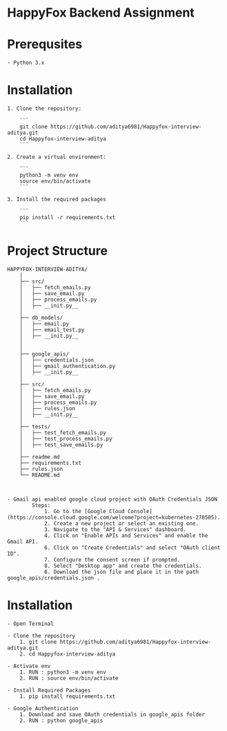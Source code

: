 # HappyFox Backend Assignment


# Prerequsites
    - Python 3.x

# Installation

    1. Clone the repository:

        ```
        git clone https://github.com/aditya6981/Happyfox-interview-aditya.git
        cd Happyfox-interview-aditya
        ```

    2. Create a virtual environment:

        ```
        python3 -m venv env
        source env/bin/activate
        ```

    3. Install the required packages

        ```
        pip install -r requirements.txt
        ```




# Project Structure

    HAPPYFOX-INTERVIEW-ADITYA/
        │
        ├── src/
        │   ├── fetch_emails.py
        │   ├── save_email.py
        │   ├── process_emails.py
        │   ├── __init.py__
        │  
        ├── db_models/
        │   ├── email.py
        │   ├── email_test.py
        │   ├── __init.py__
        │
        │
        ├── google_apis/
        │   ├── credentials.json
        │   ├── gmail_authentication.py
        │   ├── __init.py__
        │
        ├── src/
        │   ├── fetch_emails.py
        │   ├── save_email.py
        │   ├── process_emails.py
        │   ├── rules.json       
        │   ├── __init.py__
        │
        ├── tests/
        │   ├── test_fetch_emails.py
        │   ├── test_process_emails.py
        │   ├── test_save_emails.py
        │
        ├── readme.md
        ├── requirements.txt
        ├── rules.json
        └── README.md



    - Gmail api enabled google cloud project with OAuth Credentials JSON
            Steps: 
                1. Go to the [Google Cloud Console](https://console.cloud.google.com/welcome?project=kubernetes-278505).
                2. Create a new project or select an existing one.
                3. Navigate to the "API & Services" dashboard.
                4. Click on "Enable APIs and Services" and enable the Gmail API.
                6. Click on "Create Credentials" and select "OAuth client ID".
                7. Configure the consent screen if prompted.
                8. Select "Desktop app" and create the credentials.
                6. Download the json file and place it in the path google_apis/credentials.json .

# Installation

    - Open Terminal

    - Clone the repository
        1. git clone https://github.com/aditya6981/Happyfox-interview-aditya.git
        2. cd Happyfox-interview-aditya

    - Activate env
        1. RUN : python3 -m venv env
        2. RUN : source env/bin/activate

    - Install Required Packages
        1. pip install requirements.txt

    - Google Authentication
        1. Download and save OAuth credentials in google_apis folder
        2. RUN : python google_apis

    
